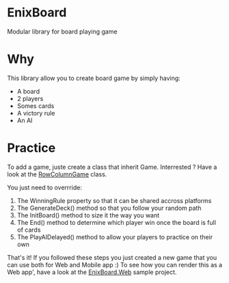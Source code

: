# EnixBoard
Modular library for board playing game

# Why
This library allow you to create board game by simply having:
- A board
- 2 players
- Somes cards
- A victory rule
- An AI

# Practice
To add a game, juste create a class that inherit Game.
Interrested ? Have a look at the [RowColumnGame](https://github.com/cubitouch/EnixBoard/blob/master/EnixBoard.Business/Games/RowColumnGame.cs) class.

You just need to overrride:

1. The WinningRule property so that it can be shared accross platforms
2. The GenerateDeck() method so that you follow your random path
3. The InitBoard() method to size it the way you want
4. The End() method to determine which player win once the board is full of cards
5. The PlayAIDelayed() method to allow your players to practice on their own

That's it! If you followed these steps you just created a new game that you can use both for Web and Mobile app :)
To see how you can render this as a Web app', have a look at the [EnixBoard.Web](https://github.com/cubitouch/EnixBoard/tree/master/EnixBoard.Web) sample project.
